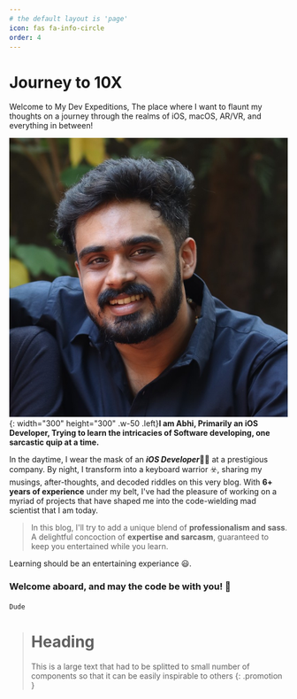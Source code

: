 ```yaml
---
# the default layout is 'page'
icon: fas fa-info-circle
order: 4
---
```


# Journey to 10X 

Welcome to My Dev Expeditions, The place where I want to flaunt my thoughts on a journey through the realms of iOS, macOS, AR/VR, and everything in between!

![pmabi](/common/pmabi.jpeg){: width="300" height="300" .w-50 .left}**I am Abhi, Primarily an iOS Developer, Trying to learn the intricacies of Software developing, one sarcastic quip at a time.**

In the daytime, I wear the mask of an **_iOS Developer_**👨‍💻 at a prestigious company. By night, I transform into a keyboard warrior ☣️, sharing my musings, after-thoughts, and decoded riddles on this very blog. With **6+ years of experience** under my belt, I've had the pleasure of working on a myriad of projects that have shaped me into the code-wielding mad scientist that I am today.

> In this blog, I'll try to add a unique blend of __professionalism and sass__. A delightful concoction of **expertise and sarcasm**, guaranteed to keep you entertained while you learn.


Learning should be an entertaining experiance 😃. 

### Welcome aboard, and may the code be with you! 🤲


`Dude`

> # Heading
> This is a large 
> text that had to be splitted to small number of components
> so that it can be easily inspirable to others
{: .promotion }